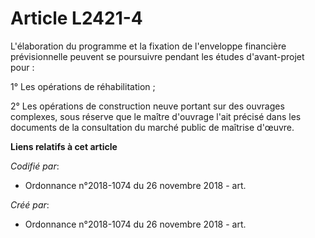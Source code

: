 # Article L2421-4

L'élaboration du programme et la fixation de l'enveloppe financière prévisionnelle peuvent se poursuivre pendant les études
d'avant-projet pour :

1° Les opérations de réhabilitation ;

2° Les opérations de construction neuve portant sur des ouvrages complexes, sous réserve que le maître d'ouvrage l'ait
précisé dans les documents de la consultation du marché public de maîtrise d'œuvre.

**Liens relatifs à cet article**

_Codifié par_:

  - Ordonnance n°2018-1074 du 26 novembre 2018 - art.

_Créé par_:

  - Ordonnance n°2018-1074 du 26 novembre 2018 - art.
